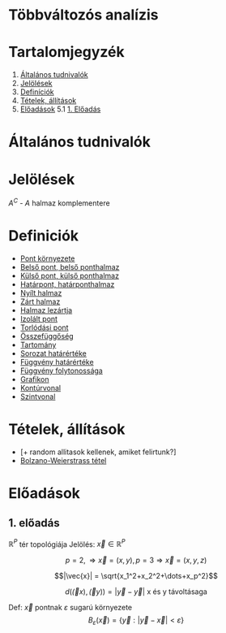 # Többváltozós analízis

# Tartalomjegyzék
1. [Általános tudnivalók](#általános-tudnivalók)
2. [Jelölések](#jelölések)
3. [Definíciók](#definiciók)
4. [Tételek, állítások](#tételek-állítások)
5. [Előadások](#előadások)
    5.1 [1. Előadás](#1-előadás)

# Általános tudnivalók

# Jelölések
$A^C$ - $A$ halmaz komplementere

# Definiciók
* [Pont környezete](kornyezet.md)
* [Belső pont, belső ponthalmaz](belso-pont.md)
* [Külső pont, külső ponthalmaz](kulso-pont.md)
* [Határpont, határponthalmaz](hatarpont.md)
* [Nyílt halmaz](nyilt-halmaz.md)
* [Zárt halmaz](zart-halmaz.md)
* [Halmaz lezártja](halmaz-lezartja.md)
* [Izolált pont](izolalt-pont.md)
* [Torlódási pont](torlodasi-pont.md)
* [Összefüggőség](osszefuggoseg.md)
* [Tartomány](tartomany.md)
* [Sorozat határértéke](sorozat-hatarerteke.md)
* [Függvény határértéke](fuggveny-hatarerteke.md)
* [Függvény folytonossága](fuggveny-folytonossaga.md)
* [Grafikon](grafikon.md)
* [Kontúrvonal](konturvonal.md)
* [Szintvonal](szintvonal.md)


# Tételek, állítások
* [+ random allitasok kellenek, amiket felirtunk?]
* [Bolzano-Weierstrass tétel](bolzano-weierstrass.md)

# Előadások

## 1. előadás

$\mathbb{R}^P$ tér topológiája
Jelölés: $\vec{x} \in \mathbb{R}^P$

$$p=2, \Rightarrow \vec{x}=(x, y), p=3 \Rightarrow \vec{x}=(x, y, z)$$


$$|\vec{x}| = \sqrt{x_1^2+x_2^2+\dots+x_p^2}$$

$$d(\vec(x), \vec(y))=|\vec{y}-\vec{y}| \text{  x és y távoltásaga}$$


Def: $\vec{x}$ pontnak $\varepsilon$ sugarú környezete
$$ B_{\varepsilon}(\vec{x}) = \{\vec{y}:|\vec{y}-\vec{x}|<\varepsilon\} $$
